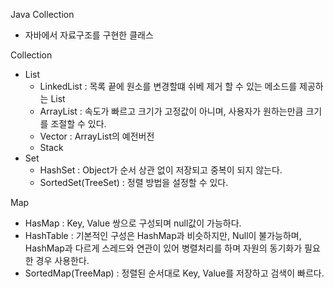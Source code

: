 Java Collection
  - 자바에서 자료구조를 구현한 클래스

Collection
  - List
    - LinkedList : 목록 끝에 원소를 변경할떄 쉬베 제거 할 수 있는 메소드를 제공하는 List
    - ArrayList : 속도가 빠르고 크기가 고정값이 아니며, 사용자가 원하는만큼 크기를 조절할 수 있다.
    - Vector : ArrayList의 예전버전
    - Stack
  - Set
    - HashSet : Object가 순서 상관 없이 저장되고 중복이 되지 않는다.
    - SortedSet(TreeSet) : 정렬 방법을 설정할 수 있다.
    
Map
  - HasMap : Key, Value 쌍으로 구성되며 null값이 가능하다.
  - HashTable : 기본적인 구성은 HashMap과 비슷하지만, Null이 불가능하며, HashMap과 다르게 스레드와 연관이 있어 병렬처리를 하며 자원의 동기화가 필요한 경우 사용한다.
  - SortedMap(TreeMap) : 정렬된 순서대로 Key, Value를 저장하고 검색이 빠르다.
